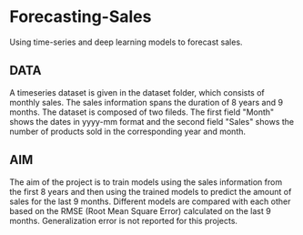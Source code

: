 # Forecasting-Sales
Using time-series and deep learning models to forecast sales.

## DATA
A timeseries dataset is given in the dataset folder, which consists of monthly sales. The sales information spans the duration of 8 years and 9 months. The dataset is composed of two fileds. The first field "Month" shows the dates in yyyy-mm format and the second field "Sales" shows the number of products sold in the corresponding year and month.  

## AIM 
The aim of the project is to train models using the sales information from the first 8 years and then using the trained models to predict the amount of sales for the last 9 months. Different models are compared with each other based on the RMSE (Root Mean Square Error) calculated on the last 9 months. Generalization error is not reported for this projects. 
